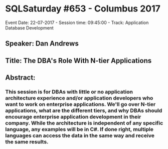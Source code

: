 # SQLSaturday #653 - Columbus 2017
Event Date: 22-07-2017 - Session time: 09:45:00 - Track: Application  Database Development
## Speaker: Dan Andrews
## Title: The DBA's Role With N-tier Applications
## Abstract:
### This session is for DBAs with little or no application architecture experience and/or application developers who want to work on enterprise applications.  We'll go over N-tier applications, what are the different tiers, and why DBAs should encourage enterprise application development in their company.  While the architecture is independent of any specific language, any examples will be in C#.  If done right, multiple languages can access the data in the same way and receive the same results.
